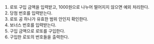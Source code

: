 1. 로또 구입 금액을 입력받고, 1000원으로 나누어 떨어지지 않으면 예외 처리한다.
2. 당첨 번호를 입력받는다.
3. 로또 공 하나가 유효한 범위 안인지 확인한다.
4. 보너스 번호를 입력받는다.
5. 구입 금액으로 로또를 구입한다.
6. 구입한 로또의 번호들을 출력한다.